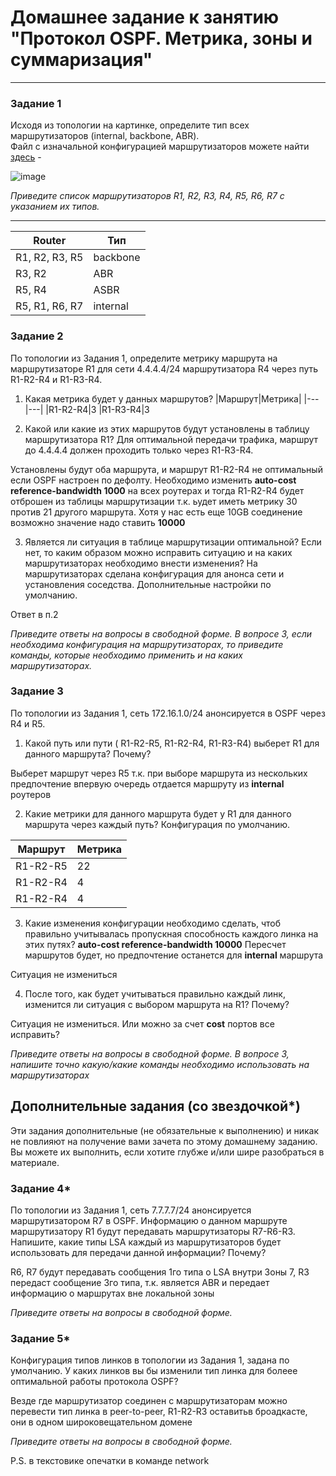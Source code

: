 # Домашнее задание к занятию "Протокол OSPF. Метрика, зоны и суммаризация"
------


### Задание 1

Исходя из топологии на картинке, определите тип всех маршрутизаторов (internal, backbone, ABR).  
Файл с изначальной конфигурацией маршрутизаторов можете найти [здесь]( https://github.com/netology-code/drut-homeworks/blob/main/4-03/homework_4_3_routers_config.txt ) - 

![image](https://user-images.githubusercontent.com/51816695/151556518-a92a6a1c-286d-439e-8388-de17db425199.png)


*Приведите список маршрутизаторов R1, R2, R3, R4, R5, R6, R7 c указанием их типов.*

---


|Router|Тип|
|---|---|
|R1, R2, R3, R5|backbone|
|R3, R2|ABR|
|R5, R4|ASBR|
|R5, R1, R6, R7|internal|



### Задание 2

По топологии из Задания 1, определите метрику маршрута на маршрутизаторе R1 для сети 4.4.4.4/24 маршрутизатора R4 через путь R1-R2-R4 и R1-R3-R4. 

1) Какая метрика будет у данных маршрутов?
|Маршрут|Метрика|
|---|---|
|R1-R2-R4|3
|R1-R3-R4|3

2) Какой или какие из этих маршрутов будут установлены в таблицу маршрутизатора R1? 
Для оптимальной передачи трафика, маршрут до 4.4.4.4 должен проходить только через R1-R3-R4. 

Установлены будут оба маршрута, и маршрут R1-R2-R4 не оптимальный если OSPF настроен по дефолту. Необходимо изменить **auto-cost reference-bandwidth 1000** на всех роутерах и тогда R1-R2-R4 будет отброшен из таблицы маршрутизации т.к. ьудет иметь метрику 30 против 21 другого маршрута. Хотя у нас есть еще 10GB соединение возможно значение надо ставить **10000**

3) Является ли ситуация в таблице маршрутизации оптимальной? Если нет, то каким образом можно исправить ситуацию и на каких маршрутизаторах необходимо внести изменения?
На маршрутизаторах сделана конфигурация для анонса сети и установления соседства. Дополнительные настройки по умолчанию.

Ответ в п.2

*Приведите ответы на вопросы в свободной форме. В вопросе 3, если необходима конфигурация на маршрутизаторах, то приведите команды, которые необходимо применить и на каких маршрутизаторах.*

### Задание 3 

По топологии из Задания 1, сеть 172.16.1.0/24 анонсируется в OSPF через R4 и R5. 
1) Какой путь или пути ( R1-R2-R5, R1-R2-R4, R1-R3-R4)  выберет R1 для данного маршрута? Почему?

Выберет маршрут через R5 т.к. при выборе маршрута из нескольких предпочтение впервую очередь отдается маршруту из **internal** роутеров

2) Какие метрики для данного маршрута будет у R1 для данного маршрута через каждый путь? Конфигурация по умолчанию.

|Маршрут|Метрика|
|---|---|
|R1-R2-R5|22
|R1-R2-R4|4
|R1-R2-R4|4

3) Какие изменения конфигурации необходимо сделать, чтоб правильно учитывалась пропускная способность каждого линка на этих путях? 
**auto-cost reference-bandwidth 10000**
Пересчет маршрутов будет, но предпочтение останется для **internal** маршрута

Ситуация не измениться

4) После того, как будет учитываться правильно каждый линк, изменится ли ситуация с выбором маршрута на R1? Почему?

Ситуация не измениться. Или можно за счет **cost** портов все исправить? 

*Приведите ответы на вопросы в свободной форме. В вопросе 3, напишите точно какую/какие команды необходимо использовать на маршрутизаторах*

## Дополнительные задания (со звездочкой*)

Эти задания дополнительные (не обязательные к выполнению) и никак не повлияют на получение вами зачета по этому домашнему заданию. Вы можете их выполнить, если хотите глубже и/или шире разобраться в материале.

### Задание 4*

По топологии из Задания 1, сеть 7.7.7.7/24 анонсируется маршрутизатором R7 в OSPF. Информацию о данном маршруте маршрутизатору R1 будут передавать маршрутизаторы R7-R6-R3.
Напишите, какие типы LSA каждый из маршрутизаторов будет использовать для передачи данной информации? Почему?

R6, R7 будут передавать сообщения 1го типа о LSA внутри Зоны 7, R3 передаст сообщение 3го типа, т.к. является ABR и передает информацию о маршрутах вне локальной зоны

*Приведите ответы на вопросы в свободной форме.*

### Задание 5*

Конфигурация типов линков в топологии из Задания 1, задана по умолчанию. У каких линков вы бы изменили тип линка для болеее оптимальной работы протокола OSPF? 

Везде где маршрутизатор соединен с маршрутизаторам можно перевести тип линка в peer-to-peer, R1-R2-R3 оставитьв броадкасте, они в одном широковещательном домене

*Приведите ответы на вопросы в свободной форме.*

P.S. в текстовике опечатки в команде network 